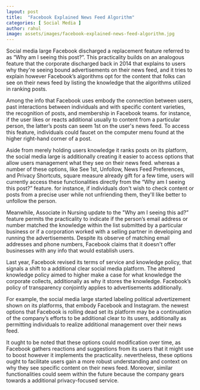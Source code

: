 ```yaml
---
layout: post
title:  "Facebook Explained News Feed Algorithm"
categories: [ Social Media ]
author: rahul
image: assets/images/facebook-explained-news-feed-algorithm.jpg
---
```

Social media large Facebook discharged a replacement feature referred to as “Why am I seeing this post?”. This practicality builds on an analogous feature that the corporate discharged back in 2014 that explains to users why they're seeing bound advertisements on their news feed, and it tries to explain however Facebook’s algorithms opt for the content that folks can see on their news feed by listing the knowledge that the algorithms utilized in ranking posts.

Among the info that Facebook uses embody the connection between users, past interactions between individuals and with specific content varieties, the recognition of posts, and membership in Facebook teams. for instance, if the user likes or reacts additional usually to content from a particular person, the latter’s posts can seem 1st on the user's news feed. To access this feature, individuals could faucet on the computer menu found at the higher right-hand corner of a post.


Aside from merely holding users knowledge it ranks posts on its platform, the social media large is additionally creating it easier to access options that allow users management what they see on their news feed. whereas a number of these options, like See 1st, Unfollow, News Feed Preferences, and Privacy Shortcuts, square measure already gift for a few time, users will currently access these functionalities directly from the “Why am I seeing this post?” feature. for instance, if individuals don't wish to check content or posts from a precise user while not unfriending them, they'll like better to unfollow the person.

Meanwhile, Associate in Nursing update to the "Why am I seeing this ad?” feature permits the practicality to indicate if the person’s email address or number matched the knowledge within the list submitted by a particular business or if a corporation worked with a selling partner in developing and running the advertisements. Despite its observe of matching email addresses and phone numbers, Facebook claims that it doesn't offer businesses with any info that would establish users.


Last year, Facebook revised its terms of service and knowledge policy, that signals a shift to a additional clear social media platform. The altered knowledge policy aimed to higher make a case for what knowledge the corporate collects, additionally as why it stores the knowledge. Facebook’s policy of transparency conjointly applies to advertisements additionally.

For example, the social media large started labeling political advertizement shown on its platforms, that embody Facebook and Instagram. the newest options that Facebook is rolling dead set its platform may be a continuation of the company’s efforts to be additional clear to its users, additionally as permitting individuals to realize additional management over their news feed.


It ought to be noted that these options could modification over time, as Facebook gathers reactions and suggestions from its users that it might use to boost however it implements the practicality. nevertheless, these options ought to facilitate users gain a more robust understanding and context on why they see specific content on their news feed. Moreover, similar functionalities could seem within the future because the company gears towards a additional privacy-focused service.



 
